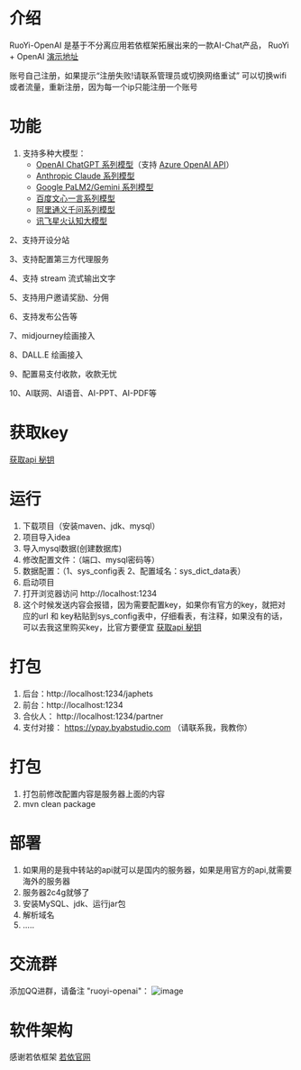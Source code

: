 # 介绍
   RuoYi-OpenAI  是基于不分离应用若依框架拓展出来的一款AI-Chat产品， RuoYi + OpenAI  [演示地址](https://git.byabstudio.com) 
   
   账号自己注册，如果提示“注册失败!请联系管理员或切换网络重试”  可以切换wifi或者流量，重新注册，因为每一个ip只能注册一个账号

# 功能
  1. 支持多种大模型：
     + [OpenAI ChatGPT 系列模型](https://platform.openai.com/docs/guides/gpt/chat-completions-api)（支持 [Azure OpenAI API](https://learn.microsoft.com/en-us/azure/ai-services/openai/reference)）
     + [Anthropic Claude 系列模型](https://anthropic.com)
     + [Google PaLM2/Gemini 系列模型](https://developers.generativeai.google)
     + [百度文心一言系列模型](https://cloud.baidu.com/doc/WENXINWORKSHOP/index.html)
     + [阿里通义千问系列模型](https://help.aliyun.com/document_detail/2400395.html)
     + [讯飞星火认知大模型](https://www.xfyun.cn/doc/spark/Web.html)
   
  2、支持开设分站
  
  3、支持配置第三方代理服务
  
  4、支持 stream 流式输出文字
  
  5、支持用户邀请奖励、分佣
  
  6、支持发布公告等

  7、midjourney绘画接入

  8、DALL.E 绘画接入

  9、配置易支付收款，收款无忧

  10、AI联网、AI语音、AI-PPT、AI-PDF等

# 获取key

   [获取api 秘钥 ](https://api.byabstudio.com/)

# 运行
 1. 下载项目（安装maven、jdk、mysql）
 2. 项目导入idea
 3. 导入mysql数据(创建数据库)
 4. 修改配置文件：（端口、mysql密码等）
 5. 数据配置：（1、sys_config表 2、配置域名：sys_dict_data表）
 6. 启动项目
 7. 打开浏览器访问 http://localhost:1234
 8. 这个时候发送内容会报错，因为需要配置key，如果你有官方的key，就把对应的url 和 key粘贴到sys_config表中，仔细看表，有注释，如果没有的话，可以去我这里购买key，比官方要便宜 [获取api 秘钥 ](https://api.byabstudio.com/) 


# 打包
   1. 后台：http://localhost:1234/japhets
   2. 前台：http://localhost:1234
   3. 合伙人： http://localhost:1234/partner
   4. 支付对接： https://ypay.byabstudio.com （请联系我，我教你）

# 打包
 1. 打包前修改配置内容是服务器上面的内容
 2. mvn clean package

# 部署
 1. 如果用的是我中转站的api就可以是国内的服务器，如果是用官方的api,就需要海外的服务器
 2. 服务器2c4g就够了
 3. 安装MySQL、jdk、运行jar包
 4. 解析域名
 5. .....

# 交流群

添加QQ进群，请备注 "ruoyi-openai"：
![image](https://github.com/japhet99/ruoyi-openai/assets/38454934/c58931a7-d135-4804-b350-c008a7a1c03e)

# 软件架构

  感谢若依框架   [若依官网](http://www.ruoyi.vip)
